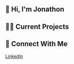 ## 👋 Hi, I'm Jonathon 

## 👨‍🔧 Current Projects

## 🤝 Connect With Me
 [LinkedIn](https://www.linkedin.com/in/jonathon-shea-025b3014a/)

<!--
**JonathonShea/JonathonShea** is a ✨ _special_ ✨ repository because its `README.md` (this file) appears on your GitHub profile.

Here are some ideas to get you started:

- 🔭 I’m currently working on ...
- 🌱 I’m currently learning ...
- 👯 I’m looking to collaborate on ...
- 🤔 I’m looking for help with ...
- 💬 Ask me about ...
- 📫 How to reach me: ...
- 😄 Pronouns: ...
- ⚡ Fun fact: ...
-->
